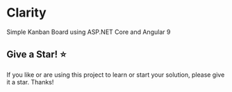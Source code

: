 # Clarity

Simple Kanban Board using ASP.NET Core and Angular 9

## Give a Star! :star:

If you like or are using this project to learn or start your solution, please give it a star. Thanks!

